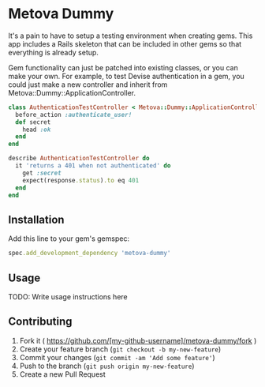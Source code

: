 # Metova Dummy

It's a pain to have to setup a testing environment when creating gems. This app includes a Rails skeleton
that can be included in other gems so that everything is already setup.

Gem functionality can just be patched into existing classes, or you can make your own. For example, to test
Devise authentication in a gem, you could just make a new controller and inherit from Metova::Dummy::ApplicationController.

```ruby
class AuthenticationTestController < Metova::Dummy::ApplicationController
  before_action :authenticate_user!
  def secret
    head :ok
  end
end

describe AuthenticationTestController do
  it 'returns a 401 when not authenticated' do
    get :secret
    expect(response.status).to eq 401
  end
end
```

## Installation

Add this line to your gem's gemspec:

```ruby
spec.add_development_dependency 'metova-dummy'
```

## Usage

TODO: Write usage instructions here

## Contributing

1. Fork it ( https://github.com/[my-github-username]/metova-dummy/fork )
2. Create your feature branch (`git checkout -b my-new-feature`)
3. Commit your changes (`git commit -am 'Add some feature'`)
4. Push to the branch (`git push origin my-new-feature`)
5. Create a new Pull Request
